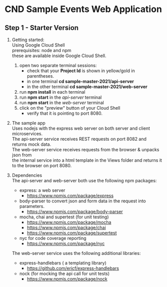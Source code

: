 # CND Sample Events Web Application
## Step 1 - Starter Version
1. Getting started:  
   Using Google Cloud Shell  
   prerequisites: node and npm  
   these are available inside Google Cloud Shell.
    1. open two separate terminal sessions:
        * check that your **Project Id** is shown in yellow/gold in parentheses.
        * in one terminal **cd sample-master-2021/api-server**
        * in the other terminal **cd sample-master-2021/web-server**
    1. run **npm install** in each terminal
    1. run **npm start** in the *api-server* terminal
    1. run **npm start** in the *web-server* terminal
    1. click on the "preview" button of your Cloud Shell 
       * verify that it is pointing to port 8080.

1. The sample app  
   Uses nodejs with the express web server on both server and client microservices.  
   The api-server service receives REST requests on port 8082 and returns mock data.  
   The web-server service receives requests from the browser & unpacks json from  
   the internal service into a html template in the Views folder
   and returns it to the browser on port 8080.

1. Dependencies  
   The api-server and web-server both use the following npm packages:

    * express: a web server
        * https://www.npmjs.com/package/express
    * body-parser to convert json and form data in the request into parameters.
        * https://www.npmjs.com/package/body-parser
    * mocha, chai and supertest (for unit testing)
        * https://www.npmjs.com/package/mocha
        * https://www.npmjs.com/package/chai
        * https://www.npmjs.com/package/supertest
    * nyc for code coverage reporting
        *  https://www.npmjs.com/package/nyc

   The web-server service uses the following additional libraries:

    * express-handlebars ( a templating library)
        * https://github.com/ericf/express-handlebars
    * nock (for mocking the api call for unit tests)
        * https://www.npmjs.com/package/nock

